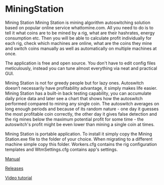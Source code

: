 # MiningStation
Mining Station
Mining Station is mining algorithm autoswitching solution based on popular online service whattomine.com. All you need to do is to tell it what coins are to be mined by a rig, what are their hashrates, energy consumption etc. Then you will be able to calculate profit individually for each rig, check which machines are online, what are the coins they mine and switch coins manually as well as automatically on multiple machines at once. 

The application is free and open source. You don't have to edit config files meticulously, instead you can tune almost everything via neat and practical GUI. 

Mining Station is not for greedy people but for lazy ones. Autoswitch doesn’t necessarily have profitability advantage, it simply makes life easier. Mining Station has a built-in back testing capability, you can accumulate daily price data and later see a chart that shows how the autoswitch performed compared to mining any single coin. The autoswitch averages on long enough periods and because of its random nature - one day it guesses the most profitable coin correctly, the other day it gives false detection and the rig mines below the maximum potential profit for some time - the autoswitch's profit might be even lower than mining a single coin at times.

Mining Station is portable application. To install it simply copy the Mining Station.exe file to the folder of your choice. When migrating to a different machine simple copy this folder. Workers.cfg contains the rig configuration templates and WtmSettings.cfg contains app's settings.

[Manual](https://github.com/MolecularDust/MiningStation/blob/master/Mining%20Station%20Manual%20ENG.pdf)

[Releases](https://github.com/MolecularDust/MiningStation/releases)

[Video tutorial](https://youtu.be/0pyUDU-JxZ8)

